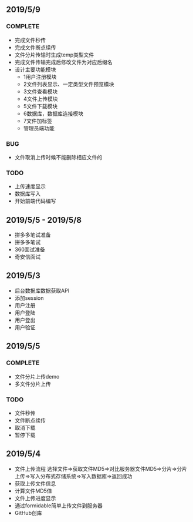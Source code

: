 ## 2019/5/9
### COMPLETE
- 完成文件秒传
- 完成文件断点续传
- 文件分片传输时生成temp类型文件
- 完成文件传输完成后修改文件为对应后缀名
- 设计主要功能模块
  - 1用户注册模块
  - 2文件列表显示、一定类型文件预览模块
  - 3文件查看模块
  - 4文件上传模块
  - 5文件下载模块
  - 6数据库，数据库连接模块
  - 7文件加标签
  - 管理员端功能
### BUG
- 文件取消上传时候不能删除相应文件的
### TODO
- 上传速度显示
- 数据库写入
- 开始前端代码编写

## 2019/5/5 - 2019/5/8
- 拼多多笔试准备
- 拼多多笔试
- 360面试准备
- 奇安信面试

## 2019/5/3
- 后台数据库数据获取API
- 添加session
- 用户注册
- 用户登陆
- 用户登出
- 用户验证

## 2019/5/5
### COMPLETE
- 文件分片上传demo
- 多文件分片上传
### TODO
- 文件秒传
- 文件断点续传
- 取消下载
- 暂停下载

## 2019/5/4
- 文件上传流程 选择文件=>获取文件MD5=>对比服务器文件MD5=>分片=>分片上传=>写入分布式存储系统=>写入数据库=>返回成功
- 获取上传文件信息
- 计算文件MD5值
- 文件上传进度显示
- 通过formidable简单上传文件到服务器
- GitHub创库
